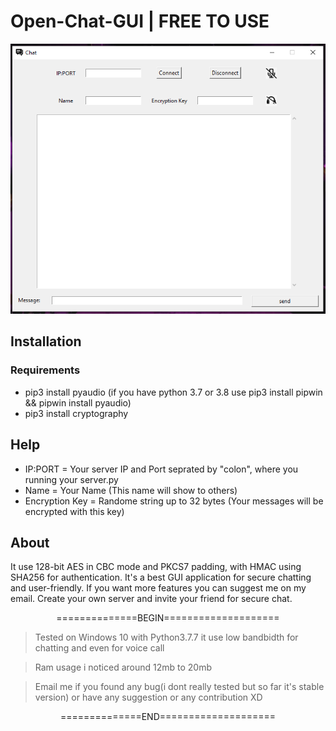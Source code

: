 # Open-Chat-GUI | FREE TO USE
<p align="center">
  <img src="https://github.com/MayankFawkes/Open-Chat/raw/master/header.png">
</p>

## Installation
### Requirements
* pip3 install pyaudio (if you have python 3.7 or 3.8 use pip3 install pipwin && pipwin install pyaudio)
* pip3 install cryptography

## Help
* IP:PORT = Your server IP and Port seprated by "colon", where you running your server.py
* Name = Your Name (This name will show to others)
* Encryption Key = Randome string up to 32 bytes (Your messages will be encrypted with this key)

## About
It use 128-bit AES in CBC mode and PKCS7 padding, with HMAC using SHA256 for authentication. It's a best GUI application for secure chatting and user-friendly. If you want more features you can suggest me on my email.
Create your own server and invite your friend for secure chat.

<p align="center">
  ==============BEGIN====================
</p>

> Tested on Windows 10 with Python3.7.7 it use low bandbidth for chatting and even for voice call

> Ram usage i noticed around 12mb to 20mb

> Email me if you found any bug(i dont really tested but so far it's stable version) or have any suggestion or any contribution XD

<p align="center">
  ==============END====================
</p>
